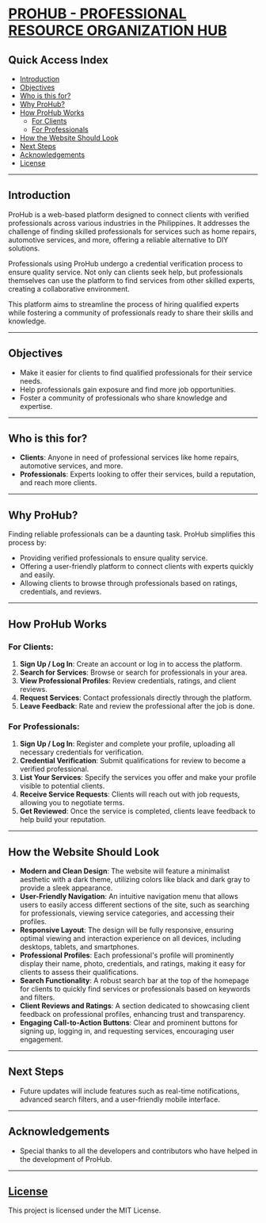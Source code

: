 # [PROHUB - PROFESSIONAL RESOURCE ORGANIZATION HUB](https://kashiwagiren.github.io/PROHub/)

## Quick Access Index
- [Introduction](#introduction)
- [Objectives](#objectives)
- [Who is this for?](#who-is-this-for)
- [Why ProHub?](#why-prohub)
- [How ProHub Works](#how-prohub-works)
  - [For Clients](#for-clients)
  - [For Professionals](#for-professionals)
- [How the Website Should Look](#how-the-website-should-look)
- [Next Steps](#next-steps)
- [Acknowledgements](#acknowledgements)
- [License](#license)

---

## Introduction

ProHub is a web-based platform designed to connect clients with verified professionals across various industries in the Philippines. It addresses the challenge of finding skilled professionals for services such as home repairs, automotive services, and more, offering a reliable alternative to DIY solutions.

Professionals using ProHub undergo a credential verification process to ensure quality service. Not only can clients seek help, but professionals themselves can use the platform to find services from other skilled experts, creating a collaborative environment.

This platform aims to streamline the process of hiring qualified experts while fostering a community of professionals ready to share their skills and knowledge.

---

## Objectives

- Make it easier for clients to find qualified professionals for their service needs.
- Help professionals gain exposure and find more job opportunities.
- Foster a community of professionals who share knowledge and expertise.

---

## Who is this for?

- **Clients**: Anyone in need of professional services like home repairs, automotive services, and more.
- **Professionals**: Experts looking to offer their services, build a reputation, and reach more clients.

---

## Why ProHub?

Finding reliable professionals can be a daunting task. ProHub simplifies this process by:
- Providing verified professionals to ensure quality service.
- Offering a user-friendly platform to connect clients with experts quickly and easily.
- Allowing clients to browse through professionals based on ratings, credentials, and reviews.

---

## How ProHub Works

### For Clients:
1. **Sign Up / Log In**: Create an account or log in to access the platform.
2. **Search for Services**: Browse or search for professionals in your area.
3. **View Professional Profiles**: Review credentials, ratings, and client reviews.
4. **Request Services**: Contact professionals directly through the platform.
5. **Leave Feedback**: Rate and review the professional after the job is done.

### For Professionals:
1. **Sign Up / Log In**: Register and complete your profile, uploading all necessary credentials for verification.
2. **Credential Verification**: Submit qualifications for review to become a verified professional.
3. **List Your Services**: Specify the services you offer and make your profile visible to potential clients.
4. **Receive Service Requests**: Clients will reach out with job requests, allowing you to negotiate terms.
5. **Get Reviewed**: Once the service is completed, clients leave feedback to help build your reputation.

---

## How the Website Should Look

- **Modern and Clean Design**: The website will feature a minimalist aesthetic with a dark theme, utilizing colors like black and dark gray to provide a sleek appearance.
- **User-Friendly Navigation**: An intuitive navigation menu that allows users to easily access different sections of the site, such as searching for professionals, viewing service categories, and accessing their profiles.
- **Responsive Layout**: The design will be fully responsive, ensuring optimal viewing and interaction experience on all devices, including desktops, tablets, and smartphones.
- **Professional Profiles**: Each professional's profile will prominently display their name, photo, credentials, and ratings, making it easy for clients to assess their qualifications.
- **Search Functionality**: A robust search bar at the top of the homepage for clients to quickly find services or professionals based on keywords and filters.
- **Client Reviews and Ratings**: A section dedicated to showcasing client feedback on professional profiles, enhancing trust and transparency.
- **Engaging Call-to-Action Buttons**: Clear and prominent buttons for signing up, logging in, and requesting services, encouraging user engagement.

---

## Next Steps

- Future updates will include features such as real-time notifications, advanced search filters, and a user-friendly mobile interface.

---

## Acknowledgements

- Special thanks to all the developers and contributors who have helped in the development of ProHub.

---

## [License](LICENSE)

This project is licensed under the MIT License.
